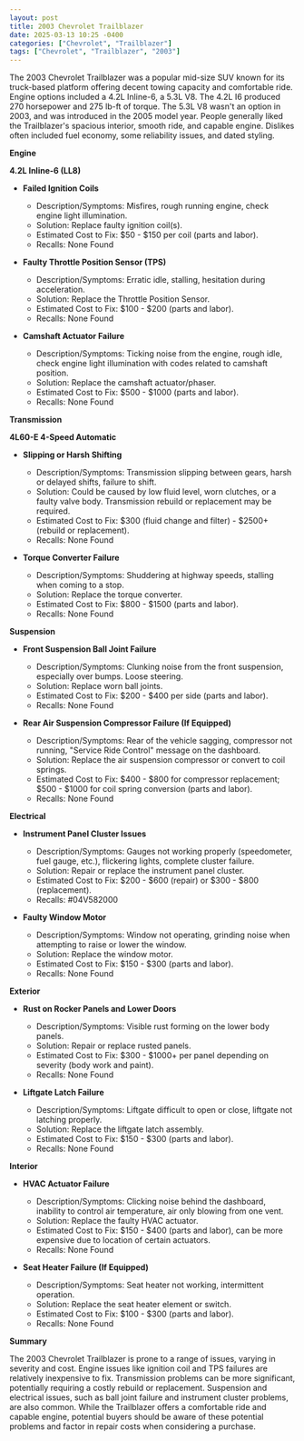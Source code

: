 ```yaml
---
layout: post
title: 2003 Chevrolet Trailblazer
date: 2025-03-13 10:25 -0400
categories: ["Chevrolet", "Trailblazer"]
tags: ["Chevrolet", "Trailblazer", "2003"]
---
```

The 2003 Chevrolet Trailblazer was a popular mid-size SUV known for its truck-based platform offering decent towing capacity and comfortable ride. Engine options included a 4.2L Inline-6, a 5.3L V8. The 4.2L I6 produced 270 horsepower and 275 lb-ft of torque. The 5.3L V8 wasn't an option in 2003, and was introduced in the 2005 model year. People generally liked the Trailblazer's spacious interior, smooth ride, and capable engine. Dislikes often included fuel economy, some reliability issues, and dated styling.

**Engine**

**4.2L Inline-6 (LL8)**

*   **Failed Ignition Coils**
    *   Description/Symptoms: Misfires, rough running engine, check engine light illumination.
    *   Solution: Replace faulty ignition coil(s).
    *   Estimated Cost to Fix: $50 - $150 per coil (parts and labor).
    *   Recalls: None Found

*   **Faulty Throttle Position Sensor (TPS)**
    *   Description/Symptoms: Erratic idle, stalling, hesitation during acceleration.
    *   Solution: Replace the Throttle Position Sensor.
    *   Estimated Cost to Fix: $100 - $200 (parts and labor).
    *   Recalls: None Found

*   **Camshaft Actuator Failure**
    *   Description/Symptoms: Ticking noise from the engine, rough idle, check engine light illumination with codes related to camshaft position.
    *   Solution: Replace the camshaft actuator/phaser.
    *   Estimated Cost to Fix: $500 - $1000 (parts and labor).
    *   Recalls: None Found

**Transmission**

**4L60-E 4-Speed Automatic**

*   **Slipping or Harsh Shifting**
    *   Description/Symptoms: Transmission slipping between gears, harsh or delayed shifts, failure to shift.
    *   Solution: Could be caused by low fluid level, worn clutches, or a faulty valve body. Transmission rebuild or replacement may be required.
    *   Estimated Cost to Fix: $300 (fluid change and filter) - $2500+ (rebuild or replacement).
    *   Recalls: None Found

*   **Torque Converter Failure**
    *   Description/Symptoms: Shuddering at highway speeds, stalling when coming to a stop.
    *   Solution: Replace the torque converter.
    *   Estimated Cost to Fix: $800 - $1500 (parts and labor).
    *   Recalls: None Found

**Suspension**

*   **Front Suspension Ball Joint Failure**
    *   Description/Symptoms: Clunking noise from the front suspension, especially over bumps. Loose steering.
    *   Solution: Replace worn ball joints.
    *   Estimated Cost to Fix: $200 - $400 per side (parts and labor).
    *   Recalls: None Found

*   **Rear Air Suspension Compressor Failure (If Equipped)**
    *   Description/Symptoms: Rear of the vehicle sagging, compressor not running, "Service Ride Control" message on the dashboard.
    *   Solution: Replace the air suspension compressor or convert to coil springs.
    *   Estimated Cost to Fix: $400 - $800 for compressor replacement; $500 - $1000 for coil spring conversion (parts and labor).
    *   Recalls: None Found

**Electrical**

*   **Instrument Panel Cluster Issues**
    *   Description/Symptoms: Gauges not working properly (speedometer, fuel gauge, etc.), flickering lights, complete cluster failure.
    *   Solution: Repair or replace the instrument panel cluster.
    *   Estimated Cost to Fix: $200 - $600 (repair) or $300 - $800 (replacement).
    *   Recalls: #04V582000

*   **Faulty Window Motor**
    *   Description/Symptoms: Window not operating, grinding noise when attempting to raise or lower the window.
    *   Solution: Replace the window motor.
    *   Estimated Cost to Fix: $150 - $300 (parts and labor).
    *   Recalls: None Found

**Exterior**

*   **Rust on Rocker Panels and Lower Doors**
    *   Description/Symptoms: Visible rust forming on the lower body panels.
    *   Solution: Repair or replace rusted panels.
    *   Estimated Cost to Fix: $300 - $1000+ per panel depending on severity (body work and paint).
    *   Recalls: None Found

*   **Liftgate Latch Failure**
    *   Description/Symptoms: Liftgate difficult to open or close, liftgate not latching properly.
    *   Solution: Replace the liftgate latch assembly.
    *   Estimated Cost to Fix: $150 - $300 (parts and labor).
    *   Recalls: None Found

**Interior**

*   **HVAC Actuator Failure**
    *   Description/Symptoms: Clicking noise behind the dashboard, inability to control air temperature, air only blowing from one vent.
    *   Solution: Replace the faulty HVAC actuator.
    *   Estimated Cost to Fix: $150 - $400 (parts and labor), can be more expensive due to location of certain actuators.
    *   Recalls: None Found

*   **Seat Heater Failure (If Equipped)**
    *   Description/Symptoms: Seat heater not working, intermittent operation.
    *   Solution: Replace the seat heater element or switch.
    *   Estimated Cost to Fix: $100 - $300 (parts and labor).
    *   Recalls: None Found

**Summary**

The 2003 Chevrolet Trailblazer is prone to a range of issues, varying in severity and cost. Engine issues like ignition coil and TPS failures are relatively inexpensive to fix. Transmission problems can be more significant, potentially requiring a costly rebuild or replacement. Suspension and electrical issues, such as ball joint failure and instrument cluster problems, are also common. While the Trailblazer offers a comfortable ride and capable engine, potential buyers should be aware of these potential problems and factor in repair costs when considering a purchase.

